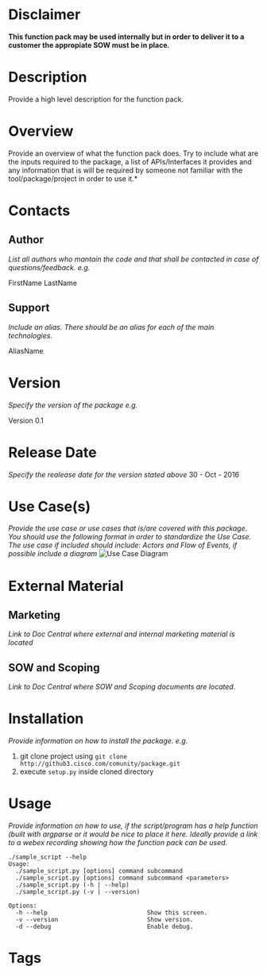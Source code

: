 # Disclaimer
**This function pack may be used internally but in order to deliver it to a customer the appropiate SOW must be in place.**

# Description
<!---
Description should be limited to 3 lines
-->
Provide a high level description for the function pack.

# Overview

Provide an overview of what the function pack does. Try to include what are the inputs required to the package, a list of APIs/Interfaces it provides and any information that is will be required by someone not familiar with the tool/package/project in order to use it.*




# Contacts
## Author
*List all authors who mantain the code and that shall be contacted in case of questions/feedback. e.g.*

FirstName LastName 

## Support
*Include an alias. There should be an alias for each of the main technologies.*

AliasName 

# Version
*Specify the version of the package e.g.*

Version 0.1

# Release Date
*Specify the realease date for the version stated above*
30 - Oct - 2016

# Use Case(s)
*Provide the use case or use cases that is/are covered with this package. You should use the following format in order to standardize the Use Case. The use case if included should include: Actors and Flow of Events, if possible include a diagram*
![Use Case Diagram](./UseCase_001.png)

# External Material
## Marketing
*Link to Doc Central where external and internal marketing material is located*

## SOW and Scoping
*Link to Doc Central where SOW and Scoping documents are located.*


# Installation
*Provide information on how to install the package. e.g.*

1. git clone project using `git clone http://github3.cisco.com/comunity/package.git`
2. execute `setup.py` inside cloned directory

# Usage
*Provide information on how to use, if the script/program has a help function (built with argparse or it would be nice to place it here.
Ideally provide a link to a webex recording showing how the function pack can be used.*
```
./sample_script --help
Usage:
  ./sample_script.py [options] command subcommand
  ./sample_script.py [options] command subcommand <parameters>
  ./sample_script.py (-h | --help)
  ./sample_script.py (-v | --version)

Options:
  -h --help                            Show this screen.
  -v --version                         Show version.
  -d --debug                           Enable debug.
```

# Tags


